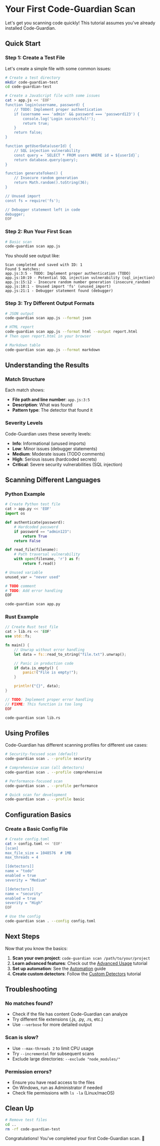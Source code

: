 # Your First Code-Guardian Scan

Let's get you scanning code quickly! This tutorial assumes you've already installed Code-Guardian.

## Quick Start

### Step 1: Create a Test File

Let's create a simple file with some common issues:

```bash
# Create a test directory
mkdir code-guardian-test
cd code-guardian-test

# Create a JavaScript file with some issues
cat > app.js << 'EOF'
function login(username, password) {
    // TODO: Implement proper authentication
    if (username === 'admin' && password === 'password123') {
        console.log('Login successful!');
        return true;
    }
    return false;
}

function getUserData(userId) {
    // SQL injection vulnerability
    const query = `SELECT * FROM users WHERE id = ${userId}`;
    return database.query(query);
}

function generateToken() {
    // Insecure random generation
    return Math.random().toString(36);
}

// Unused import
const fs = require('fs');

// Debugger statement left in code
debugger;
EOF
```

### Step 2: Run Your First Scan

```bash
# Basic scan
code-guardian scan app.js
```

You should see output like:
```
Scan completed and saved with ID: 1
Found 5 matches:
app.js:3:5 - TODO: Implement proper authentication (TODO)
app.js:10:19 - Potential SQL injection vulnerability (sql_injection)
app.js:15:12 - Insecure random number generation (insecure_random)
app.js:18:1 - Unused import 'fs' (unused_import)
app.js:21:1 - Debugger statement found (debugger)
```

### Step 3: Try Different Output Formats

```bash
# JSON output
code-guardian scan app.js --format json

# HTML report
code-guardian scan app.js --format html --output report.html
# Then open report.html in your browser

# Markdown table
code-guardian scan app.js --format markdown
```

## Understanding the Results

### Match Structure
Each match shows:
- **File path and line number**: `app.js:3:5`
- **Description**: What was found
- **Pattern type**: The detector that found it

### Severity Levels
Code-Guardian uses these severity levels:
- **Info**: Informational (unused imports)
- **Low**: Minor issues (debugger statements)
- **Medium**: Moderate issues (TODO comments)
- **High**: Serious issues (hardcoded secrets)
- **Critical**: Severe security vulnerabilities (SQL injection)

## Scanning Different Languages

### Python Example
```python
# Create Python test file
cat > app.py << 'EOF'
import os

def authenticate(password):
    # Hardcoded password
    if password == "admin123":
        return True
    return False

def read_file(filename):
    # Path traversal vulnerability
    with open(filename, 'r') as f:
        return f.read()

# Unused variable
unused_var = "never used"

# TODO comment
# TODO: Add error handling
EOF
```

```bash
code-guardian scan app.py
```

### Rust Example
```rust
// Create Rust test file
cat > lib.rs << 'EOF'
use std::fs;

fn main() {
    // Unwrap without error handling
    let data = fs::read_to_string("file.txt").unwrap();

    // Panic in production code
    if data.is_empty() {
        panic!("File is empty!");
    }

    println!("{}", data);
}

// TODO: Implement proper error handling
// FIXME: This function is too long
EOF
```

```bash
code-guardian scan lib.rs
```

## Using Profiles

Code-Guardian has different scanning profiles for different use cases:

```bash
# Security-focused scan (default)
code-guardian scan . --profile security

# Comprehensive scan (all detectors)
code-guardian scan . --profile comprehensive

# Performance-focused scan
code-guardian scan . --profile performance

# Quick scan for development
code-guardian scan . --profile basic
```

## Configuration Basics

### Create a Basic Config File

```bash
# Create config.toml
cat > config.toml << 'EOF'
[scan]
max_file_size = 1048576  # 1MB
max_threads = 4

[[detectors]]
name = "todo"
enabled = true
severity = "Medium"

[[detectors]]
name = "security"
enabled = true
severity = "High"
EOF
```

```bash
# Use the config
code-guardian scan . --config config.toml
```

## Next Steps

Now that you know the basics:

1. **Scan your own project**: `code-guardian scan /path/to/your/project`
2. **Learn advanced features**: Check out the [Advanced Usage](advanced-usage.md) tutorial
3. **Set up automation**: See the [Automation](automation.md) guide
4. **Create custom detectors**: Follow the [Custom Detectors](custom-detectors.md) tutorial

## Troubleshooting

### No matches found?
- Check if the file has content Code-Guardian can analyze
- Try different file extensions (.js, .py, .rs, etc.)
- Use `--verbose` for more detailed output

### Scan is slow?
- Use `--max-threads 2` to limit CPU usage
- Try `--incremental` for subsequent scans
- Exclude large directories: `--exclude "node_modules/"`

### Permission errors?
- Ensure you have read access to the files
- On Windows, run as Administrator if needed
- Check file permissions with `ls -la` (Linux/macOS)

## Clean Up

```bash
# Remove test files
cd ..
rm -rf code-guardian-test
```

Congratulations! You've completed your first Code-Guardian scan. 🎉